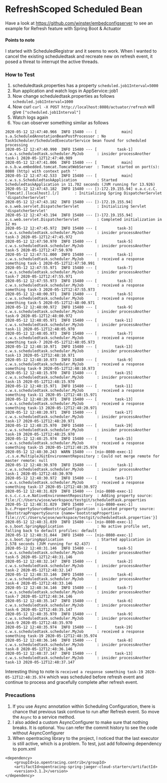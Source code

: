 # RefreshScoped Scheduled Bean

Have a look at https://github.com/winster/embedconfigserver to see an example for Refresh feature with Spring Boot & Actuator

#### Points to note
I started with ScheduledRegistrar and it seems to work. When I wanted to cancel the existing scheduledtask and recreate new on refresh event, it posed a threat to interrupt the active threads.

### How to Test

1. scheduledtask.properties has a property `scheduled.job1Interval=5000`
2. Run application and watch logs in AppService::job1
3. Now change scheduledtask.properties as follows
`scheduled.job1Interval=1000`
4. Now curl
`curl -X POST http://localhost:8080/actuator/refresh` will give `["scheduled.job1Interval"]`
5. Watch logs again
6. You can observer something similar as follows
```
2020-05-12 12:47:40.966  INFO 15480 --- [           main] s.a.ScheduledAnnotationBeanPostProcessor : No TaskScheduler/ScheduledExecutorService bean found for scheduled processing
2020-05-12 12:47:40.990  INFO 15480 --- [         task-1] c.w.s.scheduledtask.scheduler.MyJob      : insider processAnother task-1 2020-05-12T12:47:40.989
2020-05-12 12:47:41.006  INFO 15480 --- [           main] o.s.b.w.embedded.tomcat.TomcatWebServer  : Tomcat started on port(s): 8080 (http) with context path ''
2020-05-12 12:47:42.533  INFO 15480 --- [           main] c.w.s.s.ScheduledtaskApplication         : Started ScheduledtaskApplication in 11.702 seconds (JVM running for 13.926)
2020-05-12 12:47:43.182  INFO 15480 --- [)-172.19.155.94] o.a.c.c.C.[Tomcat].[localhost].[/]       : Initializing Spring DispatcherServlet 'dispatcherServlet'
2020-05-12 12:47:43.182  INFO 15480 --- [)-172.19.155.94] o.s.web.servlet.DispatcherServlet        : Initializing Servlet 'dispatcherServlet'
2020-05-12 12:47:43.194  INFO 15480 --- [)-172.19.155.94] o.s.web.servlet.DispatcherServlet        : Completed initialization in 12 ms
2020-05-12 12:47:45.972  INFO 15480 --- [         task-3] c.w.s.scheduledtask.scheduler.MyJob      : insider processAnother task-3 2020-05-12T12:47:45.972
2020-05-12 12:47:50.970  INFO 15480 --- [         task-5] c.w.s.scheduledtask.scheduler.MyJob      : insider processAnother task-5 2020-05-12T12:47:50.970
2020-05-12 12:47:51.000  INFO 15480 --- [         task-1] c.w.s.scheduledtask.scheduler.MyJob      : received a response something task-1 2020-05-12T12:47:50.991
2020-05-12 12:47:55.971  INFO 15480 --- [         task-7] c.w.s.scheduledtask.scheduler.MyJob      : insider processAnother task-7 2020-05-12T12:47:55.971
2020-05-12 12:47:55.973  INFO 15480 --- [         task-3] c.w.s.scheduledtask.scheduler.MyJob      : received a response something task-3 2020-05-12T12:47:55.973
2020-05-12 12:48:00.971  INFO 15480 --- [         task-5] c.w.s.scheduledtask.scheduler.MyJob      : received a response something task-5 2020-05-12T12:48:00.971
2020-05-12 12:48:00.972  INFO 15480 --- [         task-9] c.w.s.scheduledtask.scheduler.MyJob      : insider processAnother task-9 2020-05-12T12:48:00.972
2020-05-12 12:48:05.971  INFO 15480 --- [        task-11] c.w.s.scheduledtask.scheduler.MyJob      : insider processAnother task-11 2020-05-12T12:48:05.970
2020-05-12 12:48:05.973  INFO 15480 --- [         task-7] c.w.s.scheduledtask.scheduler.MyJob      : received a response something task-7 2020-05-12T12:48:05.973
2020-05-12 12:48:10.971  INFO 15480 --- [        task-13] c.w.s.scheduledtask.scheduler.MyJob      : insider processAnother task-13 2020-05-12T12:48:10.971
2020-05-12 12:48:10.973  INFO 15480 --- [         task-9] c.w.s.scheduledtask.scheduler.MyJob      : received a response something task-9 2020-05-12T12:48:10.973
2020-05-12 12:48:15.970  INFO 15480 --- [        task-15] c.w.s.scheduledtask.scheduler.MyJob      : insider processAnother task-15 2020-05-12T12:48:15.970
2020-05-12 12:48:15.971  INFO 15480 --- [        task-11] c.w.s.scheduledtask.scheduler.MyJob      : received a response something task-11 2020-05-12T12:48:15.971
2020-05-12 12:48:20.971  INFO 15480 --- [        task-13] c.w.s.scheduledtask.scheduler.MyJob      : received a response something task-13 2020-05-12T12:48:20.971
2020-05-12 12:48:20.971  INFO 15480 --- [        task-17] c.w.s.scheduledtask.scheduler.MyJob      : insider processAnother task-17 2020-05-12T12:48:20.971
2020-05-12 12:48:25.970  INFO 15480 --- [        task-19] c.w.s.scheduledtask.scheduler.MyJob      : insider processAnother task-19 2020-05-12T12:48:25.970
2020-05-12 12:48:25.974  INFO 15480 --- [        task-15] c.w.s.scheduledtask.scheduler.MyJob      : received a response something task-15 2020-05-12T12:48:25.974
2020-05-12 12:48:30.243  WARN 15480 --- [nio-8080-exec-1] .c.s.e.MultipleJGitEnvironmentRepository : Could not merge remote for master remote: null
2020-05-12 12:48:30.970  INFO 15480 --- [         task-1] c.w.s.scheduledtask.scheduler.MyJob      : insider processAnother task-1 2020-05-12T12:48:30.970
2020-05-12 12:48:30.972  INFO 15480 --- [        task-17] c.w.s.scheduledtask.scheduler.MyJob      : received a response something task-17 2020-05-12T12:48:30.972
2020-05-12 12:48:31.029  INFO 15480 --- [nio-8080-exec-1] o.s.c.c.s.e.NativeEnvironmentRepository  : Adding property source: file:/C:/Users/wjose/workspace/testgit/scheduledtask.properties
2020-05-12 12:48:31.029  INFO 15480 --- [nio-8080-exec-1] b.c.PropertySourceBootstrapConfiguration : Located property source: [BootstrapPropertySource {name='bootstrapProperties-file:///C:/Users/wjose/workspace/testgit/scheduledtask.properties'}]
2020-05-12 12:48:31.039  INFO 15480 --- [nio-8080-exec-1] o.s.boot.SpringApplication               : No active profile set, falling back to default profiles: default
2020-05-12 12:48:31.044  INFO 15480 --- [nio-8080-exec-1] o.s.boot.SpringApplication               : Started application in 2.578 seconds (JVM running for 62.437)
2020-05-12 12:48:31.146  INFO 15480 --- [         task-5] c.w.s.scheduledtask.scheduler.MyJob      : insider processAnother task-5 2020-05-12T12:48:31.146
2020-05-12 12:48:32.147  INFO 15480 --- [         task-2] c.w.s.scheduledtask.scheduler.MyJob      : insider processAnother task-2 2020-05-12T12:48:32.147
2020-05-12 12:48:33.146  INFO 15480 --- [         task-4] c.w.s.scheduledtask.scheduler.MyJob      : insider processAnother task-4 2020-05-12T12:48:33.146
2020-05-12 12:48:34.146  INFO 15480 --- [         task-7] c.w.s.scheduledtask.scheduler.MyJob      : insider processAnother task-7 2020-05-12T12:48:34.146
2020-05-12 12:48:35.147  INFO 15480 --- [         task-6] c.w.s.scheduledtask.scheduler.MyJob      : insider processAnother task-6 2020-05-12T12:48:35.147
2020-05-12 12:48:35.970  INFO 15480 --- [         task-9] c.w.s.scheduledtask.scheduler.MyJob      : insider processAnother task-9 2020-05-12T12:48:35.970
2020-05-12 12:48:35.974  INFO 15480 --- [        task-19] c.w.s.scheduledtask.scheduler.MyJob      : received a response something task-19 2020-05-12T12:48:35.974
2020-05-12 12:48:36.146  INFO 15480 --- [         task-8] c.w.s.scheduledtask.scheduler.MyJob      : insider processAnother task-8 2020-05-12T12:48:36.146
2020-05-12 12:48:37.147  INFO 15480 --- [        task-13] c.w.s.scheduledtask.scheduler.MyJob      : insider processAnother task-13 2020-05-12T12:48:37.147
```

Interesting thing to note is `received a response something task-19 2020-05-12T12:48:35.974` which was scheduled before
 refresh event and continue to process and gracefully complete after refresh event.

### Precautions
1. If you use Async annotation within Scheduling Configuration, there is chance that previous task continue to run after Refresh event. So move the `Async` to a service method.
2. I also added a custom AsyncConfigurer to make sure that nothing breaks. It is optional. You can refer the commit history to see the code without AsyncConfigurer
3. When opentracing library to the project, I noticed that the last executor is still active, which is a problem. To test, just add following dependency to pom.xml
```
<dependency>
    <groupId>io.opentracing.contrib</groupId>
    <artifactId>opentracing-spring-jaeger-cloud-starter</artifactId>
    <version>3.1.2</version>
</dependency>
```

